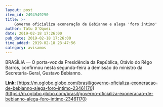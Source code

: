 ```yaml
---
layout: post
item_id: 2494949290
title: >-
    Governo oficializa exoneração de Bebianno e alega 'foro íntimo'
author: Tatu D'Oquei
date: 2019-02-18 17:26:00
pub_date: 2019-02-18 17:26:00
time_added: 2019-02-18 23:47:56
category: avisamos
---
```


BRASÍLIA — O porta-voz da Presidência da República, Otávio do Rêgo Barros, confirmou nesta segunda-feira a demissão do ministro da Secretaria-Geral, Gustavo Bebianno.

**Link:** [https://m.oglobo.globo.com/brasil/governo-oficializa-exoneracao-de-bebianno-alega-foro-intimo-23461170](https://m.oglobo.globo.com/brasil/governo-oficializa-exoneracao-de-bebianno-alega-foro-intimo-23461170)


